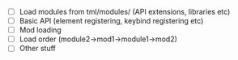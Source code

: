 - [ ] Load modules from tml/modules/ (API extensions, libraries etc)
- [ ] Basic API (element registering, keybind registering etc)
- [ ] Mod loading
- [ ] Load order (module2->mod1->module1->mod2)
- [ ] Other stuff
